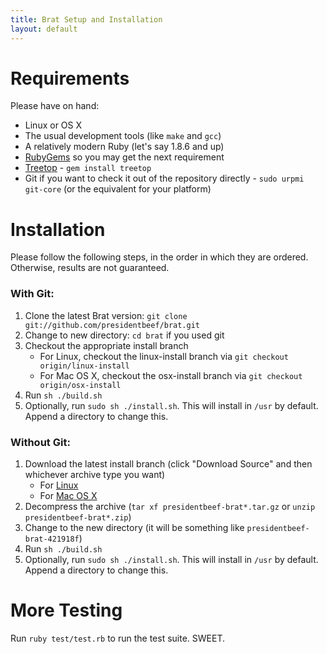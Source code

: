```yaml
---
title: Brat Setup and Installation
layout: default
---
```


# Requirements

Please have on hand:

* Linux or OS X
* The usual development tools (like `make` and `gcc`)
* A relatively modern Ruby (let's say 1.8.6 and up)
* [RubyGems](http://rubyforge.org/projects/rubygems/) so you may get the next requirement
* [Treetop](http://treetop.rubyforge.org/) - `gem install treetop`
* Git if you want to check it out of the repository directly - `sudo urpmi git-core` (or the equivalent for your platform)

# Installation

Please follow the following steps, in the order in which they are ordered. Otherwise, results are not guaranteed.

### With Git:

   1. Clone the latest Brat version: `git clone git://github.com/presidentbeef/brat.git`
   2. Change to new directory: `cd brat` if you used git
   3. Checkout the appropriate install branch
      * For Linux, checkout the linux-install branch via `git checkout origin/linux-install`
      * For Mac OS X, checkout the osx-install branch via `git checkout origin/osx-install`
   3. Run `sh ./build.sh`
   4. Optionally, run `sudo sh ./install.sh`. This will install in `/usr` by default. Append a directory to change this.


### Without Git:

   1. Download the latest install branch (click "Download Source" and then whichever archive type you want)
      * For [Linux](http://github.com/presidentbeef/brat/blob/linux-install/brat)
      * For [Mac OS X](http://github.com/presidentbeef/brat/blob/osx-install/brat)
   2. Decompress the archive (`tar xf presidentbeef-brat*.tar.gz` or `unzip presidentbeef-brat*.zip`)
   3. Change to the new directory (it will be something like `presidentbeef-brat-421918f`)
   3. Run `sh ./build.sh`
   4. Optionally, run `sudo sh ./install.sh`. This will install in `/usr` by default. Append a directory to change this.

# More Testing

Run `ruby test/test.rb` to run the test suite. SWEET.

